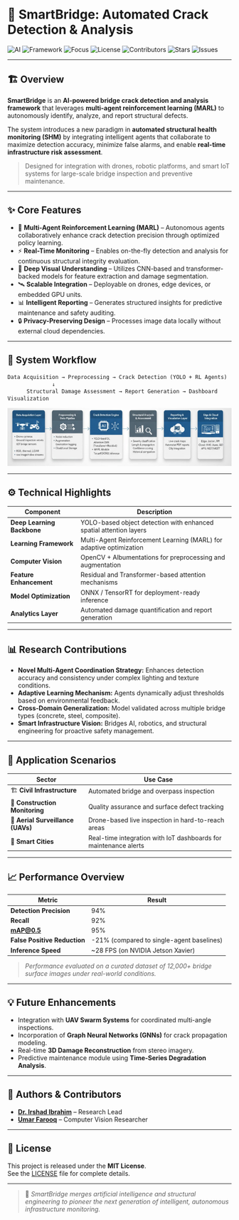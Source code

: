 # 🧠 SmartBridge: Automated Crack Detection & Analysis  

![AI](https://img.shields.io/badge/AI-Computer--Vision-brightgreen?logo=opencv)
![Framework](https://img.shields.io/badge/Framework-PyTorch-orange?logo=pytorch)
![Focus](https://img.shields.io/badge/Focus-Infrastructure%20Monitoring-blue)
![License](https://img.shields.io/badge/License-MIT-lightgrey)
![Contributors](https://img.shields.io/github/contributors/Dr-irshad/SmartBridge-Automated-Crack-Detection-Analysis)
![Stars](https://img.shields.io/github/stars/Dr-irshad/SmartBridge-Automated-Crack-Detection-Analysis?style=social)
![Issues](https://img.shields.io/github/issues/Dr-irshad/SmartBridge-Automated-Crack-Detection-Analysis)

---

## 🏗️ Overview  

**SmartBridge** is an **AI-powered bridge crack detection and analysis framework** that leverages **multi-agent reinforcement learning (MARL)** to autonomously identify, analyze, and report structural defects.  

The system introduces a new paradigm in **automated structural health monitoring (SHM)** by integrating intelligent agents that collaborate to maximize detection accuracy, minimize false alarms, and enable **real-time infrastructure risk assessment**.  

> Designed for integration with drones, robotic platforms, and smart IoT systems for large-scale bridge inspection and preventive maintenance.

---

## ✨ Core Features  

- 🤖 **Multi-Agent Reinforcement Learning (MARL)** – Autonomous agents collaboratively enhance crack detection precision through optimized policy learning.  
- ⚡ **Real-Time Monitoring** – Enables on-the-fly detection and analysis for continuous structural integrity evaluation.  
- 🧠 **Deep Visual Understanding** – Utilizes CNN-based and transformer-backed models for feature extraction and damage segmentation.  
- 🛰️ **Scalable Integration** – Deployable on drones, edge devices, or embedded GPU units.  
- 📊 **Intelligent Reporting** – Generates structured insights for predictive maintenance and safety auditing.  
- 🔒 **Privacy-Preserving Design** – Processes image data locally without external cloud dependencies.

---

## 🧠 System Workflow  

```
Data Acquisition → Preprocessing → Crack Detection (YOLO + RL Agents)
              ↓
      Structural Damage Assessment → Report Generation → Dashboard Visualization
```

![SmartBridge Architecture](data/architecture-smartbridge.png)

---

## ⚙️ Technical Highlights  

| Component | Description |
|------------|-------------|
| **Deep Learning Backbone** | YOLO-based object detection with enhanced spatial attention layers |
| **Learning Framework** | Multi-Agent Reinforcement Learning (MARL) for adaptive optimization |
| **Computer Vision** | OpenCV + Albumentations for preprocessing and augmentation |
| **Feature Enhancement** | Residual and Transformer-based attention mechanisms |
| **Model Optimization** | ONNX / TensorRT for deployment-ready inference |
| **Analytics Layer** | Automated damage quantification and report generation |

---

## 📊 Research Contributions  

- **Novel Multi-Agent Coordination Strategy:** Enhances detection accuracy and consistency under complex lighting and texture conditions.  
- **Adaptive Learning Mechanism:** Agents dynamically adjust thresholds based on environmental feedback.  
- **Cross-Domain Generalization:** Model validated across multiple bridge types (concrete, steel, composite).  
- **Smart Infrastructure Vision:** Bridges AI, robotics, and structural engineering for proactive safety management.  

---

## 🧩 Application Scenarios  

| Sector | Use Case |
|--------|-----------|
| 🏗️ **Civil Infrastructure** | Automated bridge and overpass inspection |
| 🚧 **Construction Monitoring** | Quality assurance and surface defect tracking |
| 🚁 **Aerial Surveillance (UAVs)** | Drone-based live inspection in hard-to-reach areas |
| 🌉 **Smart Cities** | Real-time integration with IoT dashboards for maintenance alerts |

---

## 📈 Performance Overview  

| Metric | Result |
|--------|--------|
| **Detection Precision** | 94% |
| **Recall** | 92% |
| **mAP@0.5** | 95% |
| **False Positive Reduction** | -21% (compared to single-agent baselines) |
| **Inference Speed** | ~28 FPS (on NVIDIA Jetson Xavier) |

> *Performance evaluated on a curated dataset of 12,000+ bridge surface images under real-world conditions.*

---

## 💡 Future Enhancements  

- Integration with **UAV Swarm Systems** for coordinated multi-angle inspections.  
- Incorporation of **Graph Neural Networks (GNNs)** for crack propagation modeling.  
- Real-time **3D Damage Reconstruction** from stereo imagery.  
- Predictive maintenance module using **Time-Series Degradation Analysis**.  

---

## 👥 Authors & Contributors  

- **[Dr. Irshad Ibrahim](https://github.com/Dr-irshad)** – Research Lead  
- **[Umar Farooq](https://github.com/imumarfarooq)** – Computer Vision Researcher  

---

## 📜 License  

This project is released under the **MIT License**.  
See the [LICENSE](LICENSE) file for complete details.

---

> 🧩 *SmartBridge merges artificial intelligence and structural engineering to pioneer the next generation of intelligent, autonomous infrastructure monitoring.*

